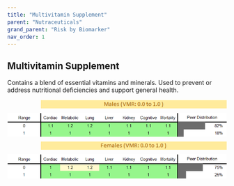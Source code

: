```yaml
---
title: "Multivitamin Supplement"
parent: "Nutraceuticals"
grand_parent: "Risk by Biomarker"
nav_order: 1
---
```



## Multivitamin Supplement


Contains a blend of essential vitamins and minerals. Used to prevent or address nutritional deficiencies and support general health.

<div style="display: flex; flex-direction: column; gap: 10px;">

  <img src="/assets/images/vmrbiomarker_multivitamins_supplement__male.png" alt="Multivitamin Supplement VMR Male" style="margin-left: 15%">
  <img src="/assets/images/rr_multivitamins_supplement__male.png" alt="Multivitamin Supplement RR Male">

  <img src="/assets/images/vmrbiomarker_multivitamins_supplement__female.png" alt="Multivitamin Supplement VMR Female" style="margin-left: 15%; ">
  <img src="/assets/images/rr_multivitamins_supplement__female.png" alt="Multivitamin Supplement RR Female">

</div>



